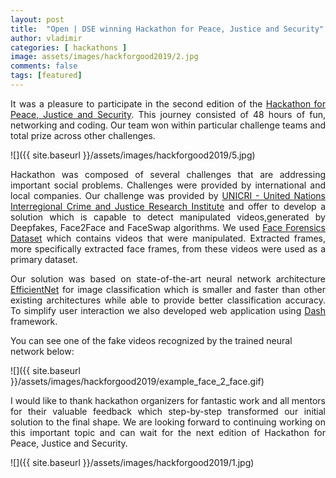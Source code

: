 ```yaml
---
layout: post
title:  "Open | DSE winning Hackathon for Peace, Justice and Security"
author: vladimir
categories: [ hackathons ]
image: assets/images/hackforgood2019/2.jpg
comments: false
tags: [featured]
---
```


<p align="justify">
    It was a pleasure to participate in the second edition of the <a href='https://www.hackathonforgood.org/'>Hackathon for Peace, Justice and Security</a>. This journey consisted of 48 hours of fun, networking and coding. Our team won within particular challenge teams and total prize across other challenges.
</p>

![]({{ site.baseurl }}/assets/images/hackforgood2019/5.jpg)


<p align="justify">
    Hackathon was composed of several challenges that are addressing important social problems. Challenges were provided by international and local companies. Our challenge was provided by <a href="http://www.unicri.it/">UNICRI - United Nations Interregional Crime and Justice Research Institute</a> and offer to develop a solution which is capable to detect manipulated videos,generated by Deepfakes, Face2Face and FaceSwap algorithms. We used <a href='https://arxiv.org/pdf/1901.08971.pdf)'>Face Forensics Dataset</a>  which contains videos that were manipulated. Extracted frames, more specifically extracted face frames, from these videos were used as a primary dataset. 
</p>

<p align="justify">
    Our solution was based on state-of-the-art neural network architecture <a href="https://arxiv.org/pdf/1905.11946.pdf">EfficientNet</a> for image classification which is smaller and faster than other existing architectures while able to provide better classification accuracy. To simplify user interaction we also developed web application using <a href="https://plot.ly/dash">Dash</a> framework. 
</p>

You can see one of the fake videos recognized by the trained neural network below: 

![]({{ site.baseurl }}/assets/images/hackforgood2019/example_face_2_face.gif)

<p align="justify">
    I would like to thank hackathon organizers for fantastic work and all mentors for their valuable feedback which step-by-step transformed our initial solution to the final shape. We are looking forward to continuing working on this important topic and can wait for the next edition of Hackathon for Peace, Justice and Security.
</p>


![]({{ site.baseurl }}/assets/images/hackforgood2019/1.jpg)


